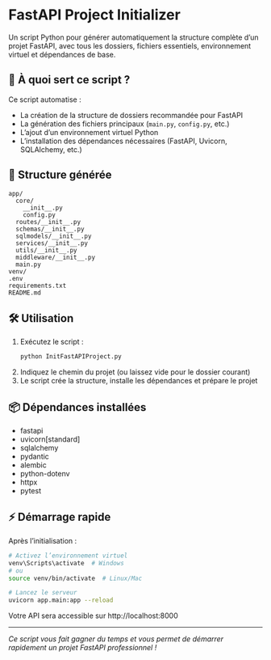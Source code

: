 # FastAPI Project Initializer

Un script Python pour générer automatiquement la structure complète d’un projet FastAPI, avec tous les dossiers, fichiers essentiels, environnement virtuel et dépendances de base.

## 🚀 À quoi sert ce script ?

Ce script automatise :
- La création de la structure de dossiers recommandée pour FastAPI
- La génération des fichiers principaux (`main.py`, `config.py`, etc.)
- L’ajout d’un environnement virtuel Python
- L’installation des dépendances nécessaires (FastAPI, Uvicorn, SQLAlchemy, etc.)

## 📁 Structure générée

```
app/
  core/
    __init__.py
    config.py
  routes/__init__.py
  schemas/__init__.py
  sqlmodels/__init__.py
  services/__init__.py
  utils/__init__.py
  middleware/__init__.py
  main.py
venv/
.env
requirements.txt
README.md
```

## 🛠️ Utilisation

1. Exécutez le script :
   ```bash
   python InitFastAPIProject.py
   ```
2. Indiquez le chemin du projet (ou laissez vide pour le dossier courant)
3. Le script crée la structure, installe les dépendances et prépare le projet

## 📦 Dépendances installées
- fastapi
- uvicorn[standard]
- sqlalchemy
- pydantic
- alembic
- python-dotenv
- httpx
- pytest

## ⚡ Démarrage rapide
Après l’initialisation :

```bash
# Activez l’environnement virtuel
venv\Scripts\activate  # Windows
# ou
source venv/bin/activate  # Linux/Mac

# Lancez le serveur
uvicorn app.main:app --reload
```

Votre API sera accessible sur http://localhost:8000

---

*Ce script vous fait gagner du temps et vous permet de démarrer rapidement un projet FastAPI professionnel !*
